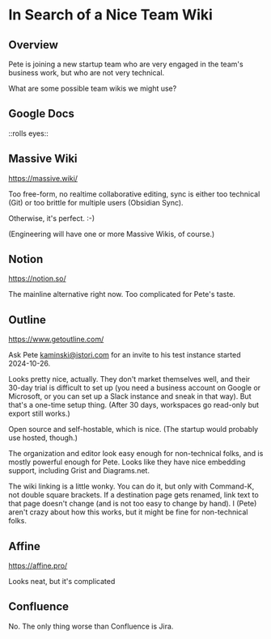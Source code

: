 # In Search of a Nice Team Wiki

## Overview

Pete is joining a new startup team who are very engaged in the team's business work, but who are not very technical.

What are some possible team wikis we might use?

## Google Docs

::rolls eyes::

## Massive Wiki

https://massive.wiki/

Too free-form, no realtime collaborative editing, sync is either too technical (Git) or too brittle for multiple users (Obsidian Sync).

Otherwise, it's perfect. :-)

(Engineering will have one or more Massive Wikis, of course.)

## Notion

https://notion.so/

The mainline alternative right now. Too complicated for Pete's taste.

## Outline

https://www.getoutline.com/

Ask Pete kaminski@istori.com for an invite to his test instance started 2024-10-26.

Looks pretty nice, actually. They don't market themselves well, and their 30-day trial is difficult to set up (you need a business account on Google or Microsoft, or you can set up a Slack instance and sneak in that way). But that's a one-time setup thing. (After 30 days, workspaces go read-only but export still works.)

Open source and self-hostable, which is nice. (The startup would probably use hosted, though.)

The organization and editor look easy enough for non-technical folks, and is mostly powerful enough for Pete. Looks like they have nice embedding support, including Grist and Diagrams.net.

The wiki linking is a little wonky. You can do it, but only with Command-K, not double square brackets. If a destination page gets renamed, link text to that page doesn't change (and is not too easy to change by hand). I (Pete) aren't crazy about how this works, but it might be fine for non-technical folks.

## Affine

https://affine.pro/

Looks neat, but it's complicated

## Confluence

No. The only thing worse than Confluence is Jira.

